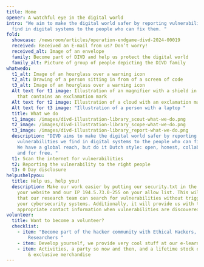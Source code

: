 ```yaml
---
title: Home
opener: A watchful eye in the digital world
intro: "We aim to make the digital world safer by reporting vulnerabilities we
  find in digital systems to the people who can fix them. "
fold:
  showcase: /newsroom/articles/operation-endgame-divd-2024-00019
  received: Received an E-mail from us? Don’t worry!
  received_alt: Image of an envelope
  family: Become part of DIVD and help us protect the digital world
  family_alt: Picture of group of people depicting the DIVD family
whatwedo:
  t1_alt: Image of an hourglass over a warning icon
  t2_alt: Drawing of a person sitting in from of a screen of code
  t3_alt: Image of an hourglass over a warning icon
  Alt text for t1 image: Illustration of an magnifier with a shield in the middle
    that contains an exclamation mark
  Alt text for t2 image: Illustration of a cloud with an exclamation mark
  Alt text for t3 image: "Illustration of a person with a laptop "
  title: What we do
  t1_image: /images/divd-illustration-library_scout-what-we-do.png
  t2_image: /images/divd-illustration-library_scope-what-we-do.png
  t3_image: /images/divd-illustration-library_report-what-we-do.png
  description: "DIVD aims to make the digital world safer by reporting
    vulnerabilities we find in digital systems to the people who can fix them.
    We have a global reach, but do it Dutch style: open, honest, collaborative,
    and for free. "
  t1: Scan the internet for vulnerabilities
  t2: Reporting the vulnerability to the right people
  t3: 0 Day disclosure
helpushelpyou:
  title: Help us, help you!
  description: Make our work easier by putting our security.txt in the code of
    your website and our IP 194.5.73.0-255 on your allow list. This will ensure
    that our research team can search for vulnerabilities without triggering
    your cybersecurity systems. Additionally, it will provide us with the
    appropriate contact information when vulnerabilities are discovered.
volunteer:
  title: Want to become a volunteer?
  checklist:
    - item: "Become part of the hacker community with Ethical Hackers, CISO's &
        Researchers "
    - item: Develop yourself, we provide very cool stuff at our e-learningplatform
    - item: Activities, a party so now and then, and a lifetime stock of DIVD stickers
        & exclusive merchandise
---
```

